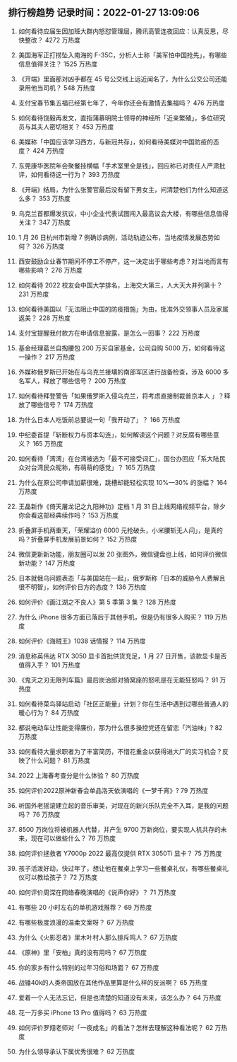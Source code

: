 
## 排行榜趋势 记录时间：2022-01-27 13:09:06
  
  1. 如何看待应届生因加班大群内怒怼管理层，腾讯高管连夜回应：认真反思，尽快整改？ 4272 万热度
    
  2. 美国海军正打捞坠入南海的 F-35C，分析人士称「美军怕中国抢先」，有哪些信息值得关注？ 1525 万热度
    
  3. 《开端》里面那对凶手都在 45 号公交线上远近闻名了，为什么公交公司还能录用他当司机？ 548 万热度
    
  4. 支付宝春节集五福已经第七年了，今年你还会有激情去集福吗？ 476 万热度
    
  5. 如何看待饶毅再发文，直指蒲慕明院士领导的神经所「近亲繁殖」，多位研究员与其夫人密切相关？ 453 万热度
    
  6. 美媒称「中国应该学习西方，与新冠共存」，如何看待美媒对中国防疫的态度？ 424 万热度
    
  7. 东莞康华医院年会聚餐挂横幅「手术室里全是钱」，回应称已对责任人严肃批评，如何看待这一行为？ 393 万热度
    
  8. 《开端》结局，为什么张警官最后没有留下男女主，问清楚他们为什么知道这么多？ 353 万热度
    
  9. 乌克兰首都爆发抗议，中小企业代表试图闯入最高议会大楼，有哪些信息值得关注？ 347 万热度
    
  10. 1 月 26 日杭州市新增 7 例确诊病例，活动轨迹公布，当地疫情发展态势如何？ 326 万热度
    
  11. 西安鼓励企业春节期间不停工不停产，这一决定出于哪些考虑？对当地而言有哪些影响？ 276 万热度
    
  12. 如何看待 2022 校友会中国大学排名，上海交大第三，人大天大并列第十？ 231 万热度
    
  13. 如何看待美国以「无法阻止中国的防疫措施」为由，批准外交领事人员及家属返美？ 228 万热度
    
  14. 支付宝提醒我付款方在申请信息披露，是怎么一回事？ 222 万热度
    
  15. 基金经理葛兰自掏腰包 200 万买自家基金，公司自购 5000 万，如何看待这一操作？ 217 万热度
    
  16. 外媒称俄罗斯已开始在与乌克兰接壤的南部军区进行战备检查，涉及 6000 多名军人，释放了哪些信号？ 200 万热度
    
  17. 如何看待拜登警告「如果俄罗斯入侵乌克兰，将考虑直接制裁普京本人 」？释放了哪些信号？ 174 万热度
    
  18. 为什么日本人吃饭前总要说一句「我开动了」？ 166 万热度
    
  19. 中纪委首提「斩断权力与资本勾连」，如何解读这个问题？对反腐有哪些意义？ 165 万热度
    
  20. 如何看待「湾湾」在台湾被选为「最不可接受词汇」，国台办回应「系大陆民众对台湾民众昵称，有萌萌的感觉」？ 165 万热度
    
  21. 为什么在原公司申请加薪很难，跳槽却能轻松实现 10%—30% 的涨幅？ 164 万热度
    
  22. 王晶新作《倚天屠龙记之九阳神功》定档 1 月 31 日上线网络视频平台，除夕你会看这部经典续作吗？ 153 万热度
    
  23. 折叠屏手机两重天，「荣耀溢价 6000 元抢破头，小米腰斩无人问」，是真的吗？折叠屏手机发展前景如何？ 152 万热度
    
  24. 微信更新新功能，朋友圈可以发 20 张图外，微信键盘也上线，如何评价微信新功能？ 147 万热度
    
  25. 日本就俄乌问题表态「与美国站在一起」，俄罗斯称「日本的威胁令人费解且很不明智」，如何评价日方的态度？ 136 万热度
    
  26. 如何评价《画江湖之不良人》第 5 季第 3 集？ 128 万热度
    
  27. 为什么 iPhone 很多方面已落后于其他手机，但是仍有很多人购买？ 119 万热度
    
  28. 如何评价《海贼王》1038 话情报？ 114 万热度
    
  29. 消息称英伟达 RTX 3050 显卡首批供货充足，1 月 27 日开售，该款显卡是否值得入手？ 101 万热度
    
  30. 《鬼灭之刃无限列车篇》最后炭治郎对猗窝座的怒吼是在无能狂怒吗？ 91 万热度
    
  31. 如何看待菜鸟驿站启动「社区正能量」计划？你在生活中遇到过哪些普通人的暖心行为？ 84 万热度
    
  32. 都说电动车让性能变得廉价，那为什么很多操控党还在留恋「汽油味」? 82 万热度
    
  33. 如何看待大量求职者为了丰富简历，不惜花重金以获得进大厂的实习机会？反映了什么问题？ 81 万热度
    
  34. 2022 上海春考查分是什么体验？ 80 万热度
    
  35. 如何评价2022原神新春会单品洛天依演唱的《一梦千宵》? 79 万热度
    
  36. 听国外老摇滚建立起的音乐审美，对现在的新兴乐队完全不入耳，是我的问题吗？ 76 万热度
    
  37. 8500 万岗位将被机器人代替，并产生 9700 万新岗位，要实现人机共存的未来，现在可以做些什么？ 76 万热度
    
  38. 如何评价拯救者 Y7000p 2022 最高仅提供 RTX 3050Ti 显卡？ 75 万热度
    
  39. 孩子活泼好动，快过年了，想让他在餐桌上学习一些餐桌礼仪，有哪些餐桌礼仪可以教给孩子？ 72 万热度
    
  40. 如何评价周深在网络春晚演唱的《说声你好》？ 71 万热度
    
  41. 有哪些 20 小时左右的单机游戏推荐？ 69 万热度
    
  42. 有哪些极度浪漫的温柔文案呀？ 67 万热度
    
  43. 为什么《火影忍者》里木叶村人那么排斥鸣人？ 67 万热度
    
  44. 《原神》里「安柏」真的没有用吗？ 67 万热度
    
  45. 你的家乡有什么特别的过年习俗和场面？ 67 万热度
    
  46. 战锤40k的人类帝国放在其他作品里算是什么样的反派啊？ 65 万热度
    
  47. 爱着一个人无法忘记，但是也清楚的知道没有未来，该怎么办？ 64 万热度
    
  48. 花一万多买 iPhone 13 Pro 值得吗？ 63 万热度
    
  49. 如何评价罗翔老师对「一夜成名」的看法？怎样去理解这种看法呢？ 62 万热度
    
  50. 为什么领导承认下属优秀很难？ 62 万热度
    